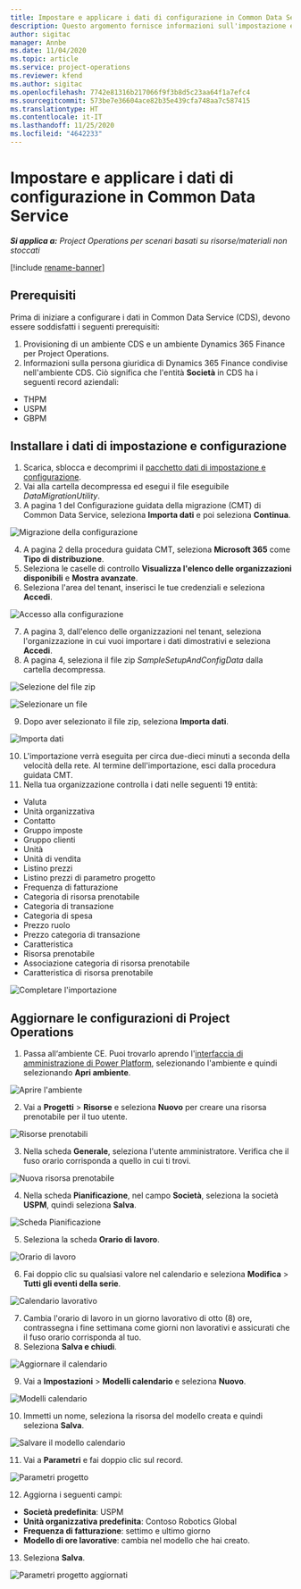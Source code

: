 ```yaml
---
title: Impostare e applicare i dati di configurazione in Common Data Service
description: Questo argomento fornisce informazioni sull'impostazione e l'applicazione dei dati di configurazione in Project Operations.
author: sigitac
manager: Annbe
ms.date: 11/04/2020
ms.topic: article
ms.service: project-operations
ms.reviewer: kfend
ms.author: sigitac
ms.openlocfilehash: 7742e81316b217066f9f3b8d5c23aa64f1a7efc4
ms.sourcegitcommit: 573be7e36604ace82b35e439cfa748aa7c587415
ms.translationtype: HT
ms.contentlocale: it-IT
ms.lasthandoff: 11/25/2020
ms.locfileid: "4642233"
---
```

# <a name="set-up-and-apply-configuration-data-in-the-common-data-service"></a>Impostare e applicare i dati di configurazione in Common Data Service 

_**Si applica a:** Project Operations per scenari basati su risorse/materiali non stoccati_

[!include [rename-banner](~/includes/cc-data-platform-banner.md)]

## <a name="prerequisites"></a>Prerequisiti

Prima di iniziare a configurare i dati in Common Data Service (CDS), devono essere soddisfatti i seguenti prerequisiti:

1.  Provisioning di un ambiente CDS e un ambiente Dynamics 365 Finance per Project Operations.
2.  Informazioni sulla persona giuridica di Dynamics 365 Finance condivise nell'ambiente CDS. Ciò significa che l'entità **Società** in CDS ha i seguenti record aziendali:
  - THPM
  - USPM
  - GBPM

## <a name="install-setup-and-configuration-data"></a>Installare i dati di impostazione e configurazione

1. Scarica, sblocca e decomprimi il [pacchetto dati di impostazione e configurazione](https://download.microsoft.com/download/1/3/4/1349369c-6209-42b7-b3b4-5be0e67cacd8/ProjOpsSampleSetupData-%20Integrated%20UR1.zip).
2. Vai alla cartella decompressa ed esegui il file eseguibile *DataMigrationUtility*.
3. A pagina 1 del Configurazione guidata della migrazione (CMT) di Common Data Service, seleziona **Importa dati** e poi seleziona **Continua**.

![Migrazione della configurazione](./media/1ConfigurationMigration.png)

4. A pagina 2 della procedura guidata CMT, seleziona **Microsoft 365** come **Tipo di distribuzione**.
5. Seleziona le caselle di controllo **Visualizza l'elenco delle organizzazioni disponibili** e **Mostra avanzate**.
6. Seleziona l'area del tenant, inserisci le tue credenziali e seleziona **Accedi**.

![Accesso alla configurazione](./media/2ConfigurationSignin.png)

7. A pagina 3, dall'elenco delle organizzazioni nel tenant, seleziona l'organizzazione in cui vuoi importare i dati dimostrativi e seleziona **Accedi**.
8. A pagina 4, seleziona il file zip *SampleSetupAndConfigData* dalla cartella decompressa.

![Selezione del file zip](./media/3ZipFile.png)

![Selezionare un file](./media/4SelectAFile.png)

9. Dopo aver selezionato il file zip, seleziona **Importa dati**.

![Importa dati](./media/5ImportData.png)

10. L'importazione verrà eseguita per circa due-dieci minuti a seconda della velocità della rete. Al termine dell'importazione, esci dalla procedura guidata CMT. 
11. Nella tua organizzazione controlla i dati nelle seguenti 19 entità:

  - Valuta
  - Unità organizzativa
  - Contatto
  - Gruppo imposte
  - Gruppo clienti
  - Unità
  - Unità di vendita
  - Listino prezzi
  - Listino prezzi di parametro progetto
  - Frequenza di fatturazione
  - Categoria di risorsa prenotabile
  - Categoria di transazione
  - Categoria di spesa
  - Prezzo ruolo
  - Prezzo categoria di transazione
  - Caratteristica
  - Risorsa prenotabile
  - Associazione categoria di risorsa prenotabile
  - Caratteristica di risorsa prenotabile

![Completare l'importazione](./media/6CompleteImport.png)

## <a name="update-project-operations-configurations"></a>Aggiornare le configurazioni di Project Operations

1. Passa all‘ambiente CE. Puoi trovarlo aprendo l'[interfaccia di amministrazione di Power Platform](https://admin.powerplatform.microsoft.com/environments), selezionando l'ambiente e quindi selezionando **Apri ambiente**. 

![Aprire l'ambiente](./media/7OpenEnvironment.png)

2. Vai a **Progetti** > **Risorse** e seleziona **Nuovo** per creare una risorsa prenotabile per il tuo utente.

![Risorse prenotabili](./media/8BookableResources.png)

3. Nella scheda **Generale**, seleziona l'utente amministratore. Verifica che il fuso orario corrisponda a quello in cui ti trovi. 

![Nuova risorsa prenotabile](./media/9NewBookableResource.png)

4. Nella scheda **Pianificazione**, nel campo **Società**, seleziona la società **USPM**, quindi seleziona **Salva**. 

![Scheda Pianificazione](./media/10SchedulingTab.png)

5. Seleziona la scheda **Orario di lavoro**.  

![Orario di lavoro](./media/11WorkHours.png)

6. Fai doppio clic su qualsiasi valore nel calendario e seleziona **Modifica** > **Tutti gli eventi della serie**. 

![Calendario lavorativo](./media/12WorkCalendar.png)

7. Cambia l'orario di lavoro in un giorno lavorativo di otto (8) ore, contrassegna i fine settimana come giorni non lavorativi e assicurati che il fuso orario corrisponda al tuo. 
8. Seleziona **Salva e chiudi**.

![Aggiornare il calendario](./media/13UpdateCalendar.png)

9. Vai a **Impostazioni** > **Modelli calendario** e seleziona **Nuovo**.
 
 ![Modelli calendario](./media/14CalendarTemplates.png)
 
 10. Immetti un nome, seleziona la risorsa del modello creata e quindi seleziona **Salva**. 
 
 ![Salvare il modello calendario](./media/15SaveCalendarTemplate.png)
 
 11. Vai a **Parametri** e fai doppio clic sul record. 
 
 ![Parametri progetto](./media/16ProjectParameters.png)
 
12. Aggiorna i seguenti campi:

 - **Società predefinita**: USPM
 - **Unità organizzativa predefinita**: Contoso Robotics Global
 - **Frequenza di fatturazione**: settimo e ultimo giorno
 - **Modello di ore lavorative**: cambia nel modello che hai creato.

13. Seleziona **Salva**. 

![Parametri progetto aggiornati](./media/17UpdatedProjectParameters.png)
